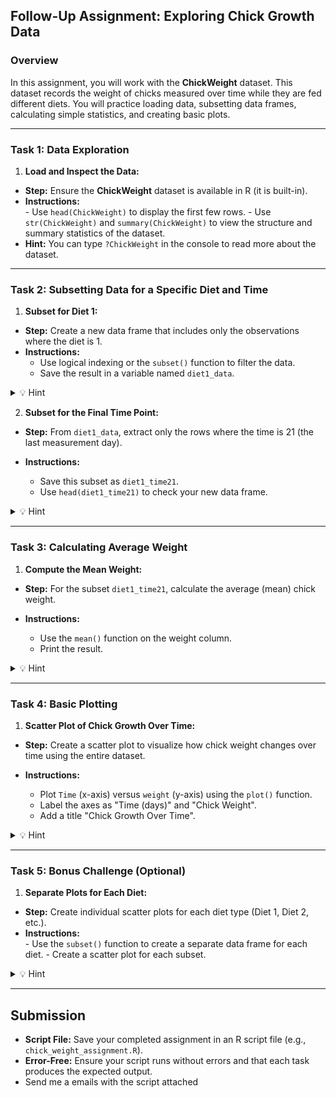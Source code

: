 ## Follow-Up Assignment: Exploring Chick Growth Data 

### Overview 
In this assignment, you will work with the **ChickWeight**  dataset. This dataset records the weight of chicks measured over time while they are fed different diets. You will practice loading data, subsetting data frames, calculating simple statistics, and creating basic plots.

---


### Task 1: Data Exploration 
 
1. **Load and Inspect the Data:**  
  - **Step:**  Ensure the **ChickWeight**  dataset is available in R (it is built-in).
   - **Instructions:**  
    - Use `head(ChickWeight)` to display the first few rows.
    - Use `str(ChickWeight)` and `summary(ChickWeight)` to view the structure and summary statistics of the dataset.
   - **Hint:**  You can type `?ChickWeight` in the console to read more about the dataset.

---

### Task 2: Subsetting Data for a Specific Diet and Time 
 
1. **Subset for Diet 1:**  
  - **Step:**  Create a new data frame that includes only the observations where the diet is 1.
  - **Instructions:**  
    - Use logical indexing or the `subset()` function to filter the data.
    - Save the result in a variable named `diet1_data`.
<details>
<summary>💡 Hint</summary>
  You might write something like

```R
diet1_data <- ChickWeight[ChickWeight$Diet == 1, ]
```
or
```R
diet1_data <- subset(ChickWeight, Diet == 1)
```

</details>

2. **Subset for the Final Time Point:**  
  - **Step:**  From `diet1_data`, extract only the rows where the time is 21 (the last measurement day).
 
  - **Instructions:**  
    - Save this subset as `diet1_time21`.
    - Use `head(diet1_time21)` to check your new data frame.

<details>
<summary>💡 Hint</summary> 
Use a similar approach as before, for example:

```R
diet1_time21 <- diet1_data[diet1_data$Time == 21, ]
```
</details>


---


### Task 3: Calculating Average Weight 
 
1. **Compute the Mean Weight:**  
  - **Step:**  For the subset `diet1_time21`, calculate the average (mean) chick weight.
 
  - **Instructions:**  
    - Use the `mean()` function on the weight column.
    - Print the result.
 
<details>
<summary>💡 Hint</summary> 

```R
average_weight <- mean(diet1_time21$weight)
print(average_weight)
```
This will give you the average weight of chicks on Diet 1 at time 21.
</details>

---


### Task 4: Basic Plotting 
 
1. **Scatter Plot of Chick Growth Over Time:**  
  - **Step:**  Create a scatter plot to visualize how chick weight changes over time using the entire dataset.
 
  - **Instructions:**  
    - Plot `Time` (x-axis) versus `weight` (y-axis) using the `plot()` function.
    - Label the axes as "Time (days)" and "Chick Weight".
    - Add a title "Chick Growth Over Time".
 
<details>
<summary>💡 Hint</summary> 

```R
plot(ChickWeight$Time, ChickWeight$weight,
     xlab = "Time (days)",
     ylab = "Chick Weight",
     main = "Chick Growth Over Time")
```
</details>

---


### Task 5: Bonus Challenge (Optional) 
 
1. **Separate Plots for Each Diet:**  
  - **Step:**  Create individual scatter plots for each diet type (Diet 1, Diet 2, etc.).
   - **Instructions:**  
    - Use the `subset()` function to create a separate data frame for each diet.
    - Create a scatter plot for each subset.
 
<details>
<summary>💡 Hint</summary>
For example, for Diet 2:

```R
diet2_data <- subset(ChickWeight, Diet == 2)
plot(diet2_data$Time, diet2_data$weight,
     xlab = "Time (days)",
     ylab = "Chick Weight",
     main = "Chick Growth Over Time for Diet 2")
```
</details>

---


## Submission 
 
- **Script File:**  Save your completed assignment in an R script file (e.g., `chick_weight_assignment.R`). 
- **Error-Free:**  Ensure your script runs without errors and that each task produces the expected output.
- Send me a emails with the script attached 
